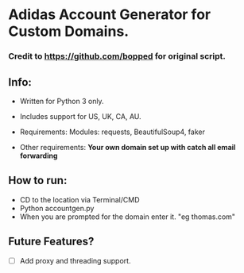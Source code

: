 # Adidas Account Generator for Custom Domains.

### Credit to https://github.com/bopped for original script.

## Info:

- Written for Python 3 only.

- Includes support for US, UK, CA, AU.

- Requirements: Modules: requests, BeautifulSoup4, faker

- Other requirements: **Your own domain set up with catch all email forwarding**


## How to run:
- CD to the location via Terminal/CMD
- Python accountgen.py
- When you are prompted for the domain enter it. "eg thomas.com"

## Future Features?

- [ ] Add proxy and threading support.
